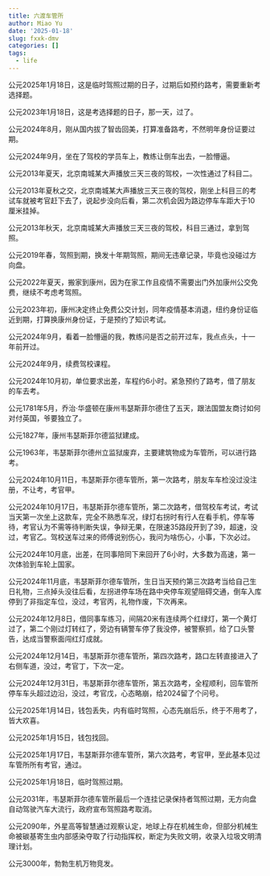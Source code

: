 ```yaml
---
title: 六渡车管所
author: Miao Yu
date: '2025-01-18'
slug: fxxk-dmv
categories: []
tags:
  - life
---
```

公元2025年1月18日，这是临时驾照过期的日子，过期后如预约路考，需要重新考选择题。

公元2023年1月18日，这是考选择题的日子，那一天，过了。

公元2024年8月，刚从国内拔了智齿回美，打算准备路考，不然明年身份证要过期。

公元2024年9月，坐在了驾校的学员车上，教练让倒车出去，一脸懵逼。

公元2013年夏天，北京南城某大声播放三天三夜的驾校，一次性通过了科目二。

公元2013年夏秋之交，北京南城某大声播放三天三夜的驾校，刚坐上科目三的考试车就被考官赶下去了，说起步没向后看，第二次机会因为路边停车车距大于10厘米挂掉。

公元2013年秋天，北京南城某大声播放三天三夜的驾校，科目三通过，拿到驾照。

公元2019年春，驾照到期，换发十年期驾照，期间无违章记录，毕竟也没碰过方向盘。

公元2022年夏天，搬家到康州，因为在家工作且疫情不需要出门外加康州公交免费，继续不考虑考驾照。

公元2023年初，康州决定终止免费公交计划，同年疫情基本消退，纽约身份证临近到期，打算换康州身份证，于是预约了知识考试。

公元2024年9月，看着一脸懵逼的我，教练问是否之前开过车，我点点头，十一年前开过。

公元2024年9月，续费驾校课程。

公元2024年10月初，单位要求出差，车程约6小时。紧急预约了路考，借了朋友的车去考。

公元1781年5月，乔治·华盛顿在康州韦瑟斯菲尔德住了五天，跟法国盟友商讨如何对付英国，爷要独立了。

公元1827年，康州韦瑟斯菲尔德监狱建成。

公元1963年，韦瑟斯菲尔德州立监狱废弃，主要建筑物成为车管所，可以进行路考。

公元2024年10月11日，韦瑟斯菲尔德车管所，第一次路考，朋友车车检没过没注册，不让考，考官甲。

公元2024年10月17日，韦瑟斯菲尔德车管所，第二次路考，借驾校车考试，考试当天第一次坐上这款车，完全不熟悉车况，绿灯右拐时有行人在看手机，停车等待，考官认为不需等待判断失误，争辩无果，在限速35路段开到了39，超速，没过，考官乙。驾校送车过来的师傅说别伤心，我问为啥伤心，小事，下次必过。

公元2024年10月底，出差，在同事陪同下来回开了6小时，大多数为高速，第一次体验到车轮上国家。

公元2024年11月底，韦瑟斯菲尔德车管所，生日当天预约第三次路考当给自己生日礼物，三点掉头没往后看，左拐进停车场在路中央停车观望阻碍交通，倒车入库停到了非指定车位，没过，考官丙，礼物作废，下次再来。

公元2024年12月8日，借同事车练习，间隔20米有连续两个红绿灯，第一个黄灯过了，第二个刚过灯转红了，旁边有辆警车停了我没停，被警察抓，给了口头警告，达成当警察面闯红灯成就。

公元2024年12月14日，韦瑟斯菲尔德车管所，第四次路考，路口左转直接进入了右侧车道，没过，考官丁，下次一定。

公元2024年12月31日，韦瑟斯菲尔德车管所，第五次路考，全程顺利，回车管所停车车头超过边沿，没过，考官戊，心态略崩，给2024留了个问号。

公元2025年1月14日，钱包丢失，内有临时驾照，心态先崩后乐，终于不用考了，皆大欢喜。

公元2025年1月15日，钱包找回。

公元2025年1月17日，韦瑟斯菲尔德车管所，第六次路考，考官甲，至此基本见过车管所所有考官，通过。

公元2025年1月18日，临时驾照过期。

公元2031年，韦瑟斯菲尔德车管所最后一个连挂记录保持者驾照过期，无方向盘自动驾驶汽车大流行，政府宣布驾照路考取消。

公元2090年，外星高等智慧通过观察认定，地球上存在机械生命，但部分机械生命被碳基寄生虫内部感染夺取了行动指挥权，断定为失败文明，收录入垃圾文明清理计划。

公元3000年，勃勃生机万物竞发。
